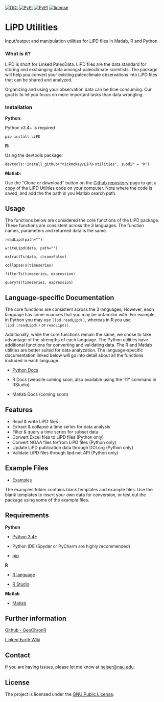 [![DOI](https://zenodo.org/badge/24036/nickmckay/LiPD-utilities.svg)](https://zenodo.org/badge/latestdoi/24036/nickmckay/LiPD-utilities)
[![PyPI](https://img.shields.io/pypi/v/LiPD.svg?maxAge=2592000)]()
[![PyPI](https://img.shields.io/badge/python-3.4-yellow.svg)]()
[![license](https://img.shields.io/github/license/nickmckay/LiPD-utilities.svg?maxAge=2592000)]()

# LiPD Utilities

Input/output and manipulation utilities for LiPD files in Matlab, R and Python.

<!-- WHAT IS IT -->

### What is it?

LiPD is short for Linked PaleoData. LiPD files are the data standard for storing and exchanging data amongst paleoclimate scientists. The package will help you convert your existing paleoclimate observations into LiPD files that can be shared and analyzed.

Organizing and using your observation data can be time  consuming. Our goal is to let you focus on more important tasks  than data wrangling.

<!-- INSTALLATION -->

### Installation

**Python:**

Python v3.4+ is required

`pip install LiPD`

**R:**

Using the devtools package:

`devtools::install_github("nickmckay/LiPD-Utilities", subdir = "R")`

**Matlab:**

Use the "Clone or download" button on the [Github repository](https://github.com/nickmckay/LiPD-utilities) page to get a copy of the LiPD Utilities code on your computer. Note where the code is saved, and add the the path in you Matlab search path.

<!-- USAGE -->

## Usage

The functions below are considered the core functions of the LiPD package. These functions are consistent across the 3 languages. The function names, parameters and returned data is the same.

`readLipd(path="")`

`writeLipd(data, path="")`

`extractTs(data, chron=False)`

`collapseTs(timeseries)`

`filterTs(timeseries, expression)`

`queryTs(timeseries, expression)`


<!-- SPECIFIC DOC LINKS -->

## Language-specific Documentation

The core functions are consistent across the 3 languages; However, each language has some nuances that you may be unfamiliar with. For example, in Python you may use `lipd.readLipd()`, whereas in R you use `lipd::readLipd()` or `readLipd()`. 

Additionally, while the core functions remain the same, we chose to take advantage of the strengths of each language. The Python utilities have additional functions for converting and validating data. The R and Matlab utilities are better suited for data analyzation.
The language-specific documentation linked below will go into detail about all the functions included in each language.

* [Python Docs](docs_py/index.html)

* R Docs (website coming soon, also available using the '??<function>' command in RStudio)

* Matlab Docs (coming soon)

<!-- FEATURES -->

## Features

*   Read & write LiPD files
*   Extract & collapse a time series for data analysis
*   Filter & query a time series for subset data
*   Convert Excel files to LiPD files (Python only)
*   Convert NOAA files to/from LiPD files (Python only)
*   Update LiPD publication data through DOI.org (Python only)
*   Validate LiPD files through lipd.net API (Python only)

<!-- EXAMPLES -->

## Example Files

* [Examples](https://github.com/nickmckay/LiPD-utilities/tree/master/Examples)

The examples folder contains blank templates and example files. Use the blank templates to insert your own data for conversion, or test out the package using some of the example files.

<!-- REQUIREMENTS -->

## Requirements

**Python**

- [Python 3.4+](https://www.python.org)

- Python IDE (Spyder or PyCharm are highly recommended)

- [pip](https://pip.pypa.io/en/stable/installing/)

**R**

- [R language](https://cran.r-project.org)

- [R Studio](https://www.rstudio.com)

**Matlab**

- [Matlab](https://www.mathworks.com)

<!-- FURTHER INFORMATION -->

## Further information

[Github - GeoChronR](https://github.com/nickmckay/GeoChronR)

[Linked Earth Wiki](http://wiki.linked.earth/Main_Page)


## Contact

If you are having issues, please let me know at [heiser@nau.edu](mailto:heiser@nau.edu).

<!-- LICENSE -->

## License

The project is licensed under the [            GNU Public License](https://github.com/nickmckay/LiPD-utilities/blob/master/Python/LICENSE).
